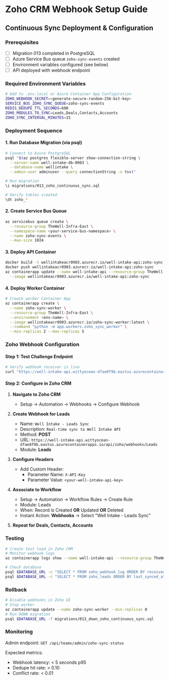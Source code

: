 # Zoho CRM Webhook Setup Guide
## Continuous Sync Deployment & Configuration

### Prerequisites
- [ ] Migration 013 completed in PostgreSQL
- [ ] Azure Service Bus queue `zoho-sync-events` created
- [ ] Environment variables configured (see below)
- [ ] API deployed with webhook endpoint

### Required Environment Variables

```bash
# Add to .env.local or Azure Container App Configuration
ZOHO_WEBHOOK_SECRET=<generate-secure-random-256-bit-key>
SERVICE_BUS_ZOHO_SYNC_QUEUE=zoho-sync-events
REDIS_DEDUPE_TTL_SECONDS=600
ZOHO_MODULES_TO_SYNC=Leads,Deals,Contacts,Accounts
ZOHO_SYNC_INTERVAL_MINUTES=15
```

### Deployment Sequence

#### 1. Run Database Migration (via psql)
```bash
# Connect to Azure PostgreSQL
psql "$(az postgres flexible-server show-connection-string \
  --server-name well-intake-db-0903 \
  --database-name wellintake \
  --admin-user adminuser --query connectionString -o tsv)"

# Run migration
\i migrations/013_zoho_continuous_sync.sql

# Verify tables created
\dt zoho_*
```

#### 2. Create Service Bus Queue
```bash
az servicebus queue create \
  --resource-group TheWell-Infra-East \
  --namespace-name <your-service-bus-namespace> \
  --name zoho-sync-events \
  --max-size 1024
```

#### 3. Deploy API Container
```bash
docker build -t wellintakeacr0903.azurecr.io/well-intake-api:zoho-sync .
docker push wellintakeacr0903.azurecr.io/well-intake-api:zoho-sync
az containerapp update --name well-intake-api --resource-group TheWell-Infra-East \
  --image wellintakeacr0903.azurecr.io/well-intake-api:zoho-sync
```

#### 4. Deploy Worker Container
```bash
# Create worker Container App
az containerapp create \
  --name zoho-sync-worker \
  --resource-group TheWell-Infra-East \
  --environment <env-name> \
  --image wellintakeacr0903.azurecr.io/zoho-sync-worker:latest \
  --command "python -m app.workers.zoho_sync_worker" \
  --min-replicas 2 --max-replicas 5
```

### Zoho Webhook Configuration

#### Step 1: Test Challenge Endpoint
```bash
# Verify webhook receiver is live
curl "https://well-intake-api.wittyocean-dfae0f9b.eastus.azurecontainerapps.io/api/zoho/webhooks/health"
```

#### Step 2: Configure in Zoho CRM

1. **Navigate to Zoho CRM**
   - Setup → Automation → Webhooks → Configure Webhook

2. **Create Webhook for Leads**
   - Name: `Well Intake - Leads Sync`
   - Description: `Real-time sync to Well Intake API`
   - Method: **POST**
   - URL: `https://well-intake-api.wittyocean-dfae0f9b.eastus.azurecontainerapps.io/api/zoho/webhooks/Leads`
   - Module: **Leads**

3. **Configure Headers**
   - Add Custom Header:
     - Parameter Name: `X-API-Key`
     - Parameter Value: `<your-well-intake-api-key>`

4. **Associate to Workflow**
   - Setup → Automation → Workflow Rules → Create Rule
   - Module: Leads
   - When: Record is Created **OR** Updated **OR** Deleted
   - Instant Action: **Webhooks** → Select "Well Intake - Leads Sync"

5. **Repeat for Deals, Contacts, Accounts**

### Testing

```bash
# Create test lead in Zoho CRM
# Monitor webhook logs
az containerapp logs show --name well-intake-api --resource-group TheWell-Infra-East --follow

# Check database
psql $DATABASE_URL -c "SELECT * FROM zoho_webhook_log ORDER BY received_at DESC LIMIT 5;"
psql $DATABASE_URL -c "SELECT * FROM zoho_leads ORDER BY last_synced_at DESC LIMIT 5;"
```

### Rollback

```bash
# Disable webhooks in Zoho UI
# Stop worker
az containerapp update --name zoho-sync-worker --min-replicas 0
# Run DOWN migration
psql $DATABASE_URL -f migrations/013_down_zoho_continuous_sync.sql
```

### Monitoring

Admin endpoint: `GET /api/teams/admin/zoho-sync-status`

Expected metrics:
- Webhook latency: < 5 seconds p95
- Dedupe hit rate: > 0.10
- Conflict rate: < 0.01
